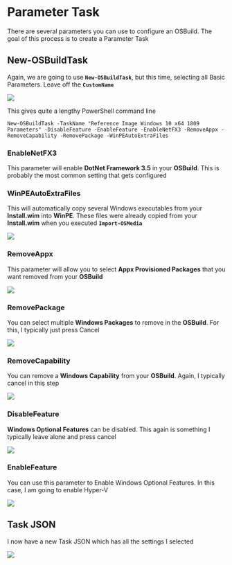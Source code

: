 # Parameter Task

There are several parameters you can use to configure an OSBuild.  The goal of this process is to create a Parameter Task

## New-OSBuildTask

Again, we are going to use **`New-OSBuildTask`**, but this time, selecting all Basic Parameters.  Leave off the **`CustomName`**

![](../../../../.gitbook/assets/image%20%28212%29.png)

This gives quite a lengthy PowerShell command line

```text
New-OSBuildTask -TaskName "Reference Image Windows 10 x64 1809 Parameters" -DisableFeature -EnableFeature -EnableNetFX3 -RemoveAppx -RemoveCapability -RemovePackage -WinPEAutoExtraFiles
```

### EnableNetFX3

This parameter will enable **DotNet Framework 3.5** in your **OSBuild**.  This is probably the most common setting that gets configured

### WinPEAutoExtraFiles

This will automatically copy several Windows executables from your **Install.wim** into **WinPE**.  These files were already copied from your **Install.wim** when you executed **`Import-OSMedia`**

![](../../../../.gitbook/assets/image%20%2892%29.png)

### RemoveAppx

This parameter will allow you to select **Appx Provisioned Packages** that you want removed from your **OSBuild**

![](../../../../.gitbook/assets/image%20%28123%29.png)

### RemovePackage

You can select multiple **Windows Packages** to remove in the **OSBuild**.  For this, I typically just press Cancel

![](../../../../.gitbook/assets/image%20%28149%29.png)

### RemoveCapability

You can remove a **Windows Capability** from your **OSBuild**.  Again, I typically cancel in this step

![](../../../../.gitbook/assets/image%20%28114%29.png)

### DisableFeature

**Windows Optional Features** can be disabled.  This again is something I typically leave alone and press cancel

![](../../../../.gitbook/assets/image%20%28170%29.png)

### EnableFeature

You can use this parameter to Enable Windows Optional Features.  In this case, I am going to enable Hyper-V

![](../../../../.gitbook/assets/image%20%28193%29.png)

## Task JSON

I now have a new Task JSON which has all the settings I selected

![](../../../../.gitbook/assets/image%20%28118%29.png)
























